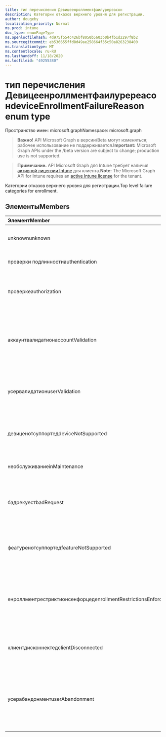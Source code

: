 ```yaml
---
title: тип перечисления Девицеенроллментфаилуререасон
description: Категории отказов верхнего уровня для регистрации.
author: dougeby
localization_priority: Normal
ms.prod: intune
doc_type: enumPageType
ms.openlocfilehash: 4d975f554c426bf8050b5603b0b4fb1d2297f8b2
ms.sourcegitcommit: eb536655ffd8d49ae258664f35c50a8263238400
ms.translationtype: MT
ms.contentlocale: ru-RU
ms.lasthandoff: 11/18/2020
ms.locfileid: "49255380"
---
```

# <a name="deviceenrollmentfailurereason-enum-type"></a><span data-ttu-id="b53cb-103">тип перечисления Девицеенроллментфаилуререасон</span><span class="sxs-lookup"><span data-stu-id="b53cb-103">deviceEnrollmentFailureReason enum type</span></span>

<span data-ttu-id="b53cb-104">Пространство имен: microsoft.graph</span><span class="sxs-lookup"><span data-stu-id="b53cb-104">Namespace: microsoft.graph</span></span>

> <span data-ttu-id="b53cb-105">**Важно!** API Microsoft Graph в версии/Beta могут изменяться; рабочее использование не поддерживается.</span><span class="sxs-lookup"><span data-stu-id="b53cb-105">**Important:** Microsoft Graph APIs under the /beta version are subject to change; production use is not supported.</span></span>

> <span data-ttu-id="b53cb-106">**Примечание.** API Microsoft Graph для Intune требует наличия [активной лицензии Intune](https://go.microsoft.com/fwlink/?linkid=839381) для клиента.</span><span class="sxs-lookup"><span data-stu-id="b53cb-106">**Note:** The Microsoft Graph API for Intune requires an [active Intune license](https://go.microsoft.com/fwlink/?linkid=839381) for the tenant.</span></span>

<span data-ttu-id="b53cb-107">Категории отказов верхнего уровня для регистрации.</span><span class="sxs-lookup"><span data-stu-id="b53cb-107">Top level failure categories for enrollment.</span></span>

## <a name="members"></a><span data-ttu-id="b53cb-108">Элементы</span><span class="sxs-lookup"><span data-stu-id="b53cb-108">Members</span></span>
|<span data-ttu-id="b53cb-109">Элемент</span><span class="sxs-lookup"><span data-stu-id="b53cb-109">Member</span></span>|<span data-ttu-id="b53cb-110">Значение</span><span class="sxs-lookup"><span data-stu-id="b53cb-110">Value</span></span>|<span data-ttu-id="b53cb-111">Описание</span><span class="sxs-lookup"><span data-stu-id="b53cb-111">Description</span></span>|
|:---|:---|:---|
|<span data-ttu-id="b53cb-112">unknown</span><span class="sxs-lookup"><span data-stu-id="b53cb-112">unknown</span></span>|<span data-ttu-id="b53cb-113">нуль</span><span class="sxs-lookup"><span data-stu-id="b53cb-113">0</span></span>|<span data-ttu-id="b53cb-114">Значение по умолчанию, причина сбоя неизвестна.</span><span class="sxs-lookup"><span data-stu-id="b53cb-114">Default value, failure reason is unknown.</span></span>|
|<span data-ttu-id="b53cb-115">проверки подлинности</span><span class="sxs-lookup"><span data-stu-id="b53cb-115">authentication</span></span>|<span data-ttu-id="b53cb-116">1,1</span><span class="sxs-lookup"><span data-stu-id="b53cb-116">1</span></span>|<span data-ttu-id="b53cb-117">Ошибка проверки подлинности</span><span class="sxs-lookup"><span data-stu-id="b53cb-117">Authentication failed</span></span>|
|<span data-ttu-id="b53cb-118">проверке</span><span class="sxs-lookup"><span data-stu-id="b53cb-118">authorization</span></span>|<span data-ttu-id="b53cb-119">2</span><span class="sxs-lookup"><span data-stu-id="b53cb-119">2</span></span>|<span data-ttu-id="b53cb-120">Вызов прошел проверку подлинности, но не авторизован для регистрации.</span><span class="sxs-lookup"><span data-stu-id="b53cb-120">Call was authenticated, but not authorized to enroll.</span></span>|
|<span data-ttu-id="b53cb-121">аккаунтвалидатион</span><span class="sxs-lookup"><span data-stu-id="b53cb-121">accountValidation</span></span>|<span data-ttu-id="b53cb-122">4</span><span class="sxs-lookup"><span data-stu-id="b53cb-122">3</span></span>|<span data-ttu-id="b53cb-123">Не удалось проверить учетную запись для регистрации.</span><span class="sxs-lookup"><span data-stu-id="b53cb-123">Failed to validate the account for enrollment.</span></span> <span data-ttu-id="b53cb-124">(Учетная запись заблокирована, регистрация не включена)</span><span class="sxs-lookup"><span data-stu-id="b53cb-124">(Account blocked, enrollment not enabled)</span></span>|
|<span data-ttu-id="b53cb-125">усервалидатион</span><span class="sxs-lookup"><span data-stu-id="b53cb-125">userValidation</span></span>|<span data-ttu-id="b53cb-126">4 </span><span class="sxs-lookup"><span data-stu-id="b53cb-126">4</span></span>|<span data-ttu-id="b53cb-127">Не удалось проверить пользователя.</span><span class="sxs-lookup"><span data-stu-id="b53cb-127">User could not be validated.</span></span> <span data-ttu-id="b53cb-128">(Пользователь не существует, отсутствует лицензия)</span><span class="sxs-lookup"><span data-stu-id="b53cb-128">(User does not exist, missing license)</span></span>|
|<span data-ttu-id="b53cb-129">девиценотсуппортед</span><span class="sxs-lookup"><span data-stu-id="b53cb-129">deviceNotSupported</span></span>|<span data-ttu-id="b53cb-130">5 </span><span class="sxs-lookup"><span data-stu-id="b53cb-130">5</span></span>|<span data-ttu-id="b53cb-131">Устройство не поддерживается для управления мобильными устройствами.</span><span class="sxs-lookup"><span data-stu-id="b53cb-131">Device is not supported for mobile device management.</span></span>|
|<span data-ttu-id="b53cb-132">необслуживание</span><span class="sxs-lookup"><span data-stu-id="b53cb-132">inMaintenance</span></span>|<span data-ttu-id="b53cb-133">6 </span><span class="sxs-lookup"><span data-stu-id="b53cb-133">6</span></span>|<span data-ttu-id="b53cb-134">Учетная запись находится в состоянии обслуживания.</span><span class="sxs-lookup"><span data-stu-id="b53cb-134">Account is in maintenance.</span></span>|
|<span data-ttu-id="b53cb-135">бадрекуест</span><span class="sxs-lookup"><span data-stu-id="b53cb-135">badRequest</span></span>|<span data-ttu-id="b53cb-136">7 </span><span class="sxs-lookup"><span data-stu-id="b53cb-136">7</span></span>|<span data-ttu-id="b53cb-137">Клиент отправил запрос, который не распознаются или не поддерживается службой.</span><span class="sxs-lookup"><span data-stu-id="b53cb-137">Client sent a request that is not understood/supported by the service.</span></span>|
|<span data-ttu-id="b53cb-138">феатуренотсуппортед</span><span class="sxs-lookup"><span data-stu-id="b53cb-138">featureNotSupported</span></span>|<span data-ttu-id="b53cb-139">8 </span><span class="sxs-lookup"><span data-stu-id="b53cb-139">8</span></span>|<span data-ttu-id="b53cb-140">Функции, используемые этой регистрацией, не поддерживаются для этой учетной записи.</span><span class="sxs-lookup"><span data-stu-id="b53cb-140">Feature(s) used by this enrollment are not supported for this account.</span></span>|
|<span data-ttu-id="b53cb-141">енроллментрестриктионсенфорцед</span><span class="sxs-lookup"><span data-stu-id="b53cb-141">enrollmentRestrictionsEnforced</span></span>|<span data-ttu-id="b53cb-142">9 </span><span class="sxs-lookup"><span data-stu-id="b53cb-142">9</span></span>|<span data-ttu-id="b53cb-143">Ограничения на регистрацию, настроенные администратором, заблокировали эту регистрацию.</span><span class="sxs-lookup"><span data-stu-id="b53cb-143">Enrollment restrictions configured by admin blocked this enrollment.</span></span>|
|<span data-ttu-id="b53cb-144">клиентдисконнектед</span><span class="sxs-lookup"><span data-stu-id="b53cb-144">clientDisconnected</span></span>|<span data-ttu-id="b53cb-145">10 </span><span class="sxs-lookup"><span data-stu-id="b53cb-145">10</span></span>|<span data-ttu-id="b53cb-146">Превышено время ожидания клиента, или Регистрация прервана ендусер.</span><span class="sxs-lookup"><span data-stu-id="b53cb-146">Client timed out or enrollment was aborted by enduser.</span></span>|
|<span data-ttu-id="b53cb-147">усерабандонмент</span><span class="sxs-lookup"><span data-stu-id="b53cb-147">userAbandonment</span></span>|<span data-ttu-id="b53cb-148">11 </span><span class="sxs-lookup"><span data-stu-id="b53cb-148">11</span></span>|<span data-ttu-id="b53cb-149">Регистрация отменена ендусер.</span><span class="sxs-lookup"><span data-stu-id="b53cb-149">Enrollment was abandoned by enduser.</span></span> <span data-ttu-id="b53cb-150">(Ендусер запустил входящую миграцию, но не смог выполнить ее своевременно)</span><span class="sxs-lookup"><span data-stu-id="b53cb-150">(Enduser started onboarding but failed to complete it in timely manner)</span></span>|




